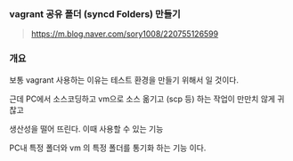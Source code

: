 ### vagrant 공유 폴더 (syncd Folders) 만들기

> https://m.blog.naver.com/sory1008/220755126599

### 개요 

보통 vagrant 사용하는 이유는 테스트 환경을 만들기 위해서 일 것이다.

근데 PC에서 소스코딩하고 vm으로 소스 옮기고 (scp 등) 하는 작업이 만만치 않게 귀찮고

생산성을 떨어 뜨린다. 이때 사용할 수 있는 기능

PC내 특정 폴더와 vm 의  특정 폴더를 통기화 하는 기능  이다.



